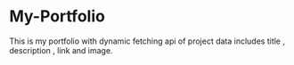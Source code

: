 # My-Portfolio
This is my portfolio with dynamic fetching api of project data includes title , description , link and image.
